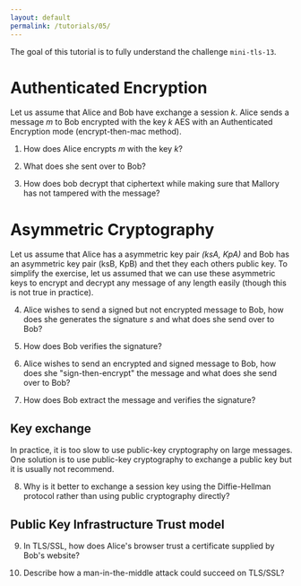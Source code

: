 ```yaml
---
layout: default
permalink: /tutorials/05/
---
```


The goal of this tutorial is to fully understand the challenge `mini-tls-13`. 

# Authenticated Encryption

Let us assume that Alice and Bob have exchange a session *k*. Alice sends a message *m* to Bob encrypted with the key *k* AES with an Authenticated Encryption mode (encrypt-then-mac method). 

1. How does Alice encrypts *m* with the key *k*? 

2. What does she sent over to Bob? 

3. How does bob decrypt that ciphertext while making sure that Mallory has not tampered with the message? 

# Asymmetric Cryptography

Let us assume that Alice has a asymmetric key pair *(ksA, KpA)* and Bob has an asymmetric key pair (ksB, KpB) and thet they each others public key. To simplify the exercise, let us assumed that we can use these asymmetric keys to encrypt and decrypt any message of any length easily (though this is not true in practice). 

4. Alice wishes to send a signed but not encrypted message to Bob, how does she generates the signature *s* and what does she send over to Bob? 

5. How does Bob verifies the signature? 

6. Alice wishes to send an encrypted and signed message to Bob, how does she "sign-then-encrypt" the message and what does she send over to Bob? 

7. How does Bob extract the message and verifies the signature? 

## Key exchange

In practice, it is too slow to use public-key cryptography on large messages. One solution is to use public-key cryptography to exchange a public key but it is usually not recommend. 

8. Why is it better to exchange a session key using the Diffie-Hellman protocol rather than using public cryptography directly? 

## Public Key Infrastructure Trust model

9. In TLS/SSL, how does Alice's browser trust a certificate supplied by Bob's website? 

10. Describe how a man-in-the-middle attack could succeed on TLS/SSL?
